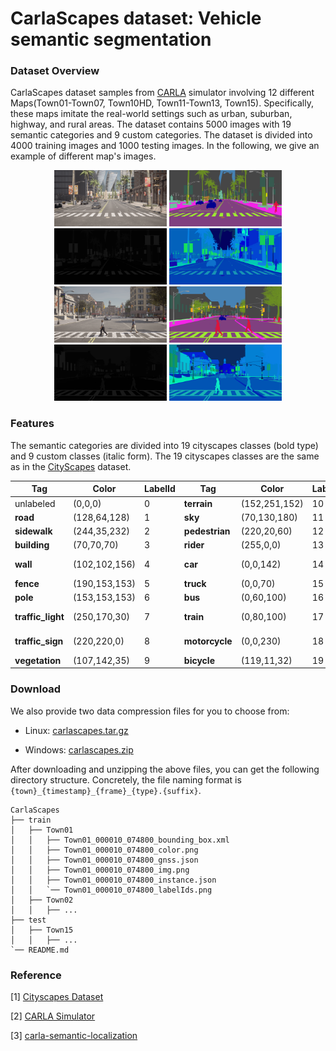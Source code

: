 
[//]: # (```text)

[//]: # ()
[//]: # (         _____       ___   _____    _           ___   _____   _____       ___   _____   _____   _____  )

[//]: # ()
[//]: # (        /  ___|     /   | |  _  \  | |         /   | /  ___/ /  ___|     /   | |  _  \ | ____| /  ___/ )

[//]: # ()
[//]: # (        | |        / /| | | |_| |  | |        / /| | | |___  | |        / /| | | |_| | | |__   | |___  )

[//]: # ()
[//]: # (        | |       / / | | |  _  /  | |       / / | | \___  \ | |       / / | | |  ___/ |  __|  \___  \ )

[//]: # ()
[//]: # (        | |___   / /  | | | | \ \  | |___   / /  | |  ___| | | |___   / /  | | | |     | |___   ___| | )

[//]: # ()
[//]: # (        \_____| /_/   |_| |_|  \_\ |_____| /_/   |_| /_____/ \_____| /_/   |_| |_|     |_____| /_____/ )

[//]: # ()
[//]: # (```)

[//]: # (<div align="center">)

[//]: # ()
[//]: # (<h1 style="font-family: 'Britannic Bold'; font-size: xxx-large; color: #879ab3">CarlaScapes</h1>)

[//]: # ()
[//]: # (</div>)

# CarlaScapes dataset: Vehicle semantic segmentation

### Dataset Overview

CarlaScapes dataset samples from [CARLA](http://carla.org) simulator involving 12 different Maps(Town01-Town07, Town10HD, Town11-Town13, Town15). 
Specifically, these maps imitate the real-world settings such as urban, suburban, highway, and rural areas.
The dataset contains 5000 images with 19 semantic categories and 9 custom categories. The dataset is divided into 4000 training images and 1000 testing images.
In the following, we give an example of different map's images.

<div align="center">
    <img src="./images/Town10HD_000033_5026200_img.png" style="width: 180px">
    <img src="./images/Town10HD_000033_5026200_color.png" style="width: 180px">
    <img src="./images/Town10HD_000033_5026200_labelIds.png" style="width: 180px">
    <img src="./images/Town10HD_000033_5026200_instance.png" style="width: 180px">
</div>
<div align="center">
    <img src="./images/Town10HD_000073_5027000_img.png" style="width: 180px">
    <img src="./images/Town10HD_000073_5027000_color.png" style="width: 180px">
    <img src="./images/Town10HD_000073_5027000_labelIds.png" style="width: 180px">
    <img src="./images/Town10HD_000073_5027000_instance.png" style="width: 180px">
</div>



### Features


The semantic categories are divided into 19 cityscapes classes (bold type) and 9 custom classes (italic form). The 19 cityscapes classes are the same as in the [CityScapes](https://www.cityscapes-dataset.com) dataset.


| Tag               | Color          | LabelId | Tag            | Color           | LabelId | Tag          | Color           | LabelId |
|-------------------|----------------|---------|----------------|-----------------|---------|--------------|-----------------|---------|
| unlabeled         | (0,0,0)        | 0       | **terrain**    | (152,251,152)   | 10      | _static_     | (110,190,160)   | 20      |
| **road**          | (128,64,128)   | 1       | **sky**        | (70,130,180)    | 11      | _dynamic_    | (170,120,50)    | 21      |
| **sidewalk**      | (244,35,232)   | 2       | **pedestrian** | (220,20,60)     | 12      | _other_      | (55,90,80)      | 22      |
| **building**      | (70,70,70)     | 3       | **rider**      | (255,0,0)       | 13      | _water_      | (45,60,150)     | 23      |
| **wall**          | (102,102,156)  | 4       | **car**        | (0,0,142)       | 14      | _road line_  | (157,234,50)    | 24      |
| **fence**         | (190,153,153)  | 5       | **truck**      | (0,0,70)        | 15      | _ground_     | (81,0,81)       | 25      |
| **pole**          | (153,153,153)  | 6       | **bus**        | (0,60,100)      | 16      | _bridge_     | (150,100,100)   | 26      |
| **traffic_light** | (250,170,30)   | 7       | **train**      | (0,80,100)      | 17      | _rail track_ | (230,150,140)   | 27      |
| **traffic_sign**  | (220,220,0)    | 8       | **motorcycle** | (0,0,230)       | 18      | _guard rail_ | (180,165,180)   | 28      |
|  **vegetation**   | (107,142,35)   | 9       | **bicycle**    | (119,11,32)     | 19      |




### Download 

We also provide two data compression files for you to choose from:

- Linux: [carlascapes.tar.gz]()

- Windows: [carlascapes.zip]()


After downloading and unzipping the above files, you can get the following directory structure. Concretely, the file naming format is `{town}_{timestamp}_{frame}_{type}.{suffix}`. 

```
CarlaScapes
├── train
│   ├── Town01
│   │   ├── Town01_000010_074800_bounding_box.xml
│   │   ├── Town01_000010_074800_color.png
│   │   ├── Town01_000010_074800_gnss.json
│   │   ├── Town01_000010_074800_img.png
│   │   ├── Town01_000010_074800_instance.json
│   │   `── Town01_000010_074800_labelIds.png
│   ├── Town02
│   │   ├── ...
├── test
│   ├── Town15
│   │   ├── ...
`── README.md
```
























### Reference

[1] [Cityscapes Dataset](https://www.cityscapes-dataset.com)

[2] [CARLA Simulator](http://carla.org)

[3] [carla-semantic-localization](https://github.com/lian999111/carla-semantic-localization/tree/c4844f2f6b8bbc21c8e3e4962954cf01eb673e85)